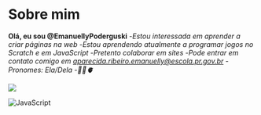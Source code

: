 # Sobre mim
**Olá, eu sou @EmanuellyPoderguski**
-*Estou interessada em aprender a criar páginas na web*
-*Estou aprendendo atualmente a programar jogos no Scratch e em JavaScript*
-*Pretento colaborar em sites*
-*Pode entrar em contato comigo em aparecida.ribeiro.emanuelly@escola.pr.gov.br*
-*Pronomes: Ela/Dela*
-*🌻🦋🫀*


![](https://tenor.com/pt-BR/view/--gif-18364883359882952299.gif)

![JavaScript](https://img.shields.io/badge/javascript-%23323330.svg?style=for-the-badge&logo=javascript&logoColor=%23F7DF1E)

<!---
EmanuellyPoderguski/EmanuellyPoderguski is a ✨ special ✨ repository because its `README.md` (this file) appears on your GitHub profile.
You can click the Preview link to take a look at your changes.
--->

